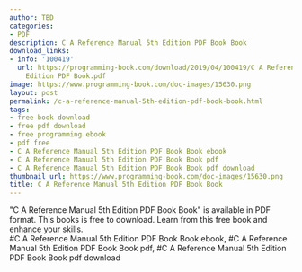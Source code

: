 ```yaml
---
author: TBD
categories:
- PDF
description: C A Reference Manual 5th Edition PDF Book Book
download_links:
- info: '100419'
  url: https://programming-book.com/download/2019/04/100419/C A Reference Manual 5th
    Edition PDF Book.pdf
image: https://www.programming-book.com/doc-images/15630.png
layout: post
permalink: /c-a-reference-manual-5th-edition-pdf-book-book.html
tags:
- free book download
- free pdf download
- free programming ebook
- pdf free
- C A Reference Manual 5th Edition PDF Book Book ebook
- C A Reference Manual 5th Edition PDF Book Book pdf
- C A Reference Manual 5th Edition PDF Book Book pdf download
thumbnail_url: https://www.programming-book.com/doc-images/15630.png
title: C A Reference Manual 5th Edition PDF Book Book
---
```


 
<div class="item-desc text-justify">
  "C A Reference Manual 5th Edition PDF Book Book" is available in PDF format. This books is free to download. Learn from this free book and enhance your skills.
  <br>
  #C A Reference Manual 5th Edition PDF Book Book ebook, #C A Reference Manual 5th Edition PDF Book Book pdf, #C A Reference Manual 5th Edition PDF Book Book pdf download
</div>